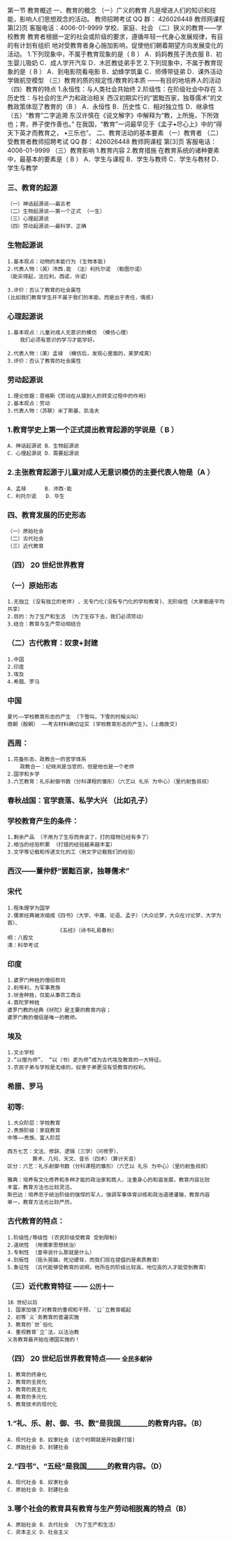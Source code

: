 第一节 教育概述
一、教育的概念
（一）广义的教育
凡是增进人们的知识和技能，影响人们思想观念的活动。
教师招聘考试 QQ 群： 426026448
教师网课程 第[2]页 客服电话：4006-01-9999
学校、家庭、社会
（二）狭义的教育——学校教育
教育者根据一定的社会或阶级的要求，遵循年轻一代身心发展规律，有目的有计划有组织
地对受教育者身心施加影响，促使他们朝着期望方向发展变化的活动。
1.下列现象中，不属于教育现象的是（ B ）
A．妈妈教孩子洗衣服
B．初生婴儿吸奶
C．成人学开汽车
D．木匠教徒弟手艺
2.下列现象中，不属于教育现象的是（ B ）
A．到电影院看电影
B．幼蜂学筑巢
C．师傅带徒弟
D．课外活动学做航空模型
（三）教育的质的规定性/教育的本质
——有目的地培养人的活动
（四）教育的特点
1.永恒性：与人类社会共始终
2.阶级性：在阶级社会中存在
3.历史性：与社会的生产力和政治相关
西汉初期实行的“罢黜百家，独尊儒术”的文教政策体现了教育的（B ）
A．永恒性 B．历史性
C．相对独立性 D．继承性
（五）“教育”二字追溯
东汉许慎在《说文解字》中解释为“教，上所施，下所效也；育，养子使作善也。”
在我国，“教育”一词最早见于《孟子•尽心上》中的“得天下英才而教育之， •三乐也”。
二、教育活动的基本要素
（一）教育者
（二）受教育者教师招聘考试 QQ 群： 426026448
教师网课程 第[3]页 客服电话：4006-01-9999
（三）教育影响
1.教育内容
2.教育措施
在教育系统的诸种要素中，最基本的要素是（ B ）
A．学生与课程
B．学生与教师
C．学生与教材
D．学生与教学
### 三、教育的起源
    （一）神话起源说——最古老
    （二）生物起源说——第一个正式 （一生）
    （三）心理起源说
    （四）劳动起源说——最科学、正确

### 生物起源说
    1.基本观点：动物的本能行为 (生物本能)
    2.代表人物：（英）沛西.能 （法）利托尔诺 （勒图尔诺）
    （能买得起，法拉利，西诺，许诺）

    3.评价：否认了教育的社会属性
    (比如我们教育学生并不属于我们的本能，而是出于责任，情感)

### 心理起源说
    1.基本观点：儿童对成人无意识的模仿 （模仿心理）
        我们必须有意识的学习才能学好。

    2.代表人物：（美）孟禄 （模仿后，发现心里面的，美梦成真）
    3.评价：否认了教育的社会属性

### 劳动起源说
    1.理论依据：恩格斯《劳动在从猿到人的转变过程中的作用》
    2.基本观点：劳动
    3.代表人物：（苏联）米丁斯基、凯洛夫

### 1.教育学史上第一个正式提出教育起源的学说是（ B ）
    A．神话起源说 B．生物起源说
    C．心理起源说 D．需要起源说

### 2.主张教育起源于儿童对成人无意识模仿的主要代表人物是（A ）
    A．孟禄      B．沛西·能
    C．利托尔诺   D．华生

### 四、教育发展的历史形态
    （一）原始社会
    （二）古代社会
    （三）近代教育

### （四） 20 世纪世界教育
### （一）原始形态
    1.无独立 (没有独立的老师) 、无专门化(没有专门化的学校教育)、无阶级性（大家都是平均共享）
    2.目的：为了生产和生活 （为了生存下去，我们必须劳动）
    3.结合：教育与生产劳动相结合

### （二）古代教育：奴隶+封建
    1.中国
    2.印度
    3.埃及
    4.希腊、罗马

### 中国
    夏代——学校教育形态的产生 （下雪叫，下雪的时候尖叫）
    商朝（殷朝） ——考古材料确切证实 (学校教育形态的产生)。(上瘾故交)

### 西周：
    1.完备形态，政教合一的官学体系
        政教合一：纪晓岚是当官的，但是他也是一个老师
    2.国学和乡学
    3.六艺教育：礼乐射御书数（分科课程的雏形）（六艺以 礼乐 为中心）（里约射鱼叔叔）

### 春秋战国：官学衰落、私学大兴 （比如孔子）

### 学校教育产生的条件：
    1.剩余产品 （不用为了生存而奔波了，打的猎物已经有多了）
    2.相当的经验积累 （打猎的经验越来越丰富）
    3.文字等记载和传递文化的工（用文字记载我们的经验）

### 西汉——董仲舒“罢黜百家，独尊儒术”

### 宋代
    1.程朱理学为国学
    2.儒家经典被浓缩成《四书》（大学、中庸、论语、孟子）（大众论梦，大众在讨论梦，大学为首）、      
                    《五经》（诗书礼易春秋）
    明：八股文
    清：科举考试

### 印度
    1.婆罗门种姓的僧侣祭司
    2.刹帝利，为军事贵族
    3.吠舍种姓，仅能从事农工商业
    4.首陀罗种姓
    婆罗门教的经典《吠陀》是主要的教育内容；
    婆罗门教的僧侣是唯一的教师。

### 埃及
    1.文士学校
    2.“以僧为师”、 “以（书）吏为师”成为古代埃及教育的一大特征。
    3.农民子弟与学校是无缘的，奴隶子弟更没有受教育的权利。

### 希腊、罗马
### 初等:
    1.大众阶层：学校教育
    2.贵族阶级：家庭教育
    中等——贵族、富人阶层

    西方七艺：文法、修辞、逻辑（三学）（问修罗）、
            算术、几何、天文、音乐（四术）（算计天音）
    区分：六艺：礼乐射御书数（分科课程的雏形）（六艺以 礼乐 为中心）（里约射鱼叔叔）

    雅典：培养有文化修养和多种才能的政治家和商人，注重身心的和谐发展，教育内容比较
    丰富，教育方法也比较灵活。
    斯巴达：培养忠于统治阶级的强悍的军人，强调军事体育训练和政治道德灌输，教育内容
    单一，教育方法也比较严厉。

### 古代教育的特点：
    1.阶级性/等级性 (农民阶级受教育 受到限制)
    2.道统性 （用儒家思想统治）
    3.专制性 （皇帝说什么那就是什么）
    4.刻板性 （摇头晃脑，死记硬背，而我们现在提倡的是素质教育）
    5.象征性 （古代能够受教育的说明，他所在的阶级比较高，地位高的人才能受到教育）

### （三）近代教育特征 —— `公历十一`
    16 世纪以后
    1．国家加强了对教育的重视和干预，`公`立教育崛起
    2．初等`义`务教育的普遍实施
    3．教育的`世`俗化
    4．重视教育`立`法，以法治教
    义务教育最开始在德国实施的！

### （四） 20 世纪后世界教育特点—— `全民多献钟`
    1．教育的终身化
    2．教育的全民化
    3．教育的民主化
    4．教育的多元化
    5．教育技术的现代化


### 1.“礼、乐、射、御、书、数”是我国________的教育内容。（B）
    A．现代社会 B．奴隶社会 (这个时期就是开始要打猎)
    C．原始社会 D．封建社会

### 2.“四书”、“五经”是我国______的教育内容。（D）
    A．现代社会 B．奴隶社会
    C．原始社会 D．封建社会

### 3.哪个社会的教育具有教育与生产劳动相脱离的特点（B）
    A．原始社会 B．古代社会 （为了生产和生活）
    C．资本主义 D．社会主义
